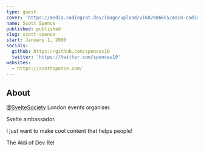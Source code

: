 ```yaml
---
type: guest
cover: 'https://media.codingcat.dev/image/upload/v1682986655/main-codingcatdev-photo/podcast-guest/spences10'
name: Scott Spence
published: published
slug: scott-spence
start: January 1, 2000
socials:
  github: https://github.com/spences10
  twitter: 'https://twitter.com/spences10'
websites:
  - https://scottspence.com/
---
```


## About

[@SvelteSociety](https://twitter.com/SvelteSociety) London events organiser.

Svelte ambassador.

I just want to make cool content that helps people!

The Aldi of Dev Rel
